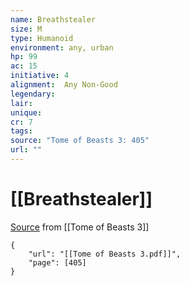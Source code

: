 ```yaml
---
name: Breathstealer
size: M
type: Humanoid
environment: any, urban
hp: 99
ac: 15
initiative: 4
alignment:  Any Non-Good
legendary: 
lair: 
unique: 
cr: 7
tags: 
source: "Tome of Beasts 3: 405"
url: ""
---
```

# [[Breathstealer]]

[Source](zotero://open-pdf/library/items/BLGR9HVR?page=405) from [[Tome of Beasts 3]]

```pdf
{
	"url": "[[Tome of Beasts 3.pdf]]",
	"page": [405]
}
```

